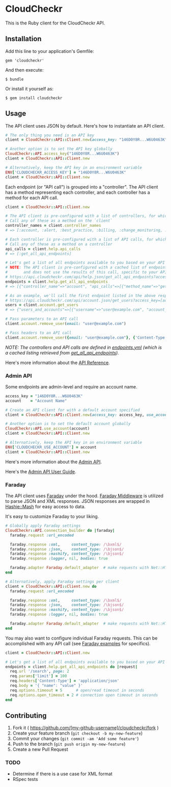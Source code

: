 # CloudCheckr

This is the Ruby client for the CloudCheckr API.

## Installation

Add this line to your application's Gemfile:

    gem 'cloudcheckr'

And then execute:

    $ bundle

Or install it yourself as:

    $ gem install cloudcheckr

## Usage

The API client uses JSON by default. Here's how to instantiate an API client.

```ruby
# The only thing you need is an API key
client = CloudCheckr::API::Client.new(access_key: "146D0Y8R...W6U0463K")

# Another option is to set the API key globally
CloudCheckr::API.access_key("146D0Y8R...W6U0463K")
client = CloudCheckr::API::Client.new

# Alternatively, keep the API key in an environment variable
ENV['CLOUDCHECKR_ACCESS_KEY'] = "146D0Y8R...W6U0463K"
client = CloudCheckr::API::Client.new
```

Each endpoint (or "API call") is grouped into a "controller". The API client has a method representing each controller, and each controller has a method for each API call.

```ruby
client = CloudCheckr::API::Client.new

# The API client is pre-configured with a list of controllers, for which you can get a listing
# Call any of these as a method on the `client`
controller_names = client.controller_names
# => [:account, :alert, :best_practice, :billing, :change_monitoring, :cloudwatch, :cloudwatchevent, :help, :inventory, :security]

# Each controller is pre-configured with a list of API calls, for which you can also get a listing
# Call any of these as a method on a controller
api_calls = client.help.api_calls
# => [:get_all_api_endpoints]

# Let's get a list of all endpoints available to you based on your API access key
# NOTE: The API client is pre-configured with a cached list of endpoints 
#       and does not use the results of this call, specific to your API access key
# https://api.cloudcheckr.com/api/help.json/get_all_api_endpoints?access_key=[access_key]
endpoints = client.help.get_all_api_endpoints
# => [{"controller_name"=>"account", "api_calls"=>[{"method_name"=>"get_users"...

# As an example, we'll call the first endpoint listed in the above response
# https://api.cloudcheckr.com/api/account.json/get_users?access_key=[access_key]
users = client.account.get_users
# => {"users_and_accounts"=>[{"username"=>"user@example.com", "account_names"=>["Example"]}]}

# Pass parameters to an API call
client.account.remove_user(email: "user@example.com")

# Pass headers to an API call
client.account.remove_user({email: "user@example.com"}, {'Content-Type': 'application/json'})
```

_NOTE: The controllers and API calls are defined in [endpoints.yml](./lib/cloud_checkr/api/endpoints.yml) (which is a cached listing retrieved from [get_all_api_endpoints](http://support.cloudcheckr.com/cloudcheckr-api-userguide/cloudcheckr-api-reference-guide/#get_all_api_endpoints))._

Here's more information about the [API Reference](http://support.cloudcheckr.com/cloudcheckr-api-userguide/cloudcheckr-api-reference-guide/).

### Admin API

Some endpoints are admin-level and require an account name.

```ruby
access_key = "146D0Y8R...W6U0463K"
account    = "Account Name"

# Create an API client for with a default account specified
client = CloudCheckr::API::Client.new(access_key: access_key, use_account: account)

# Another option is to set the default account globally
CloudCheckr::API.use_account(account)
client = CloudCheckr::API::Client.new

# Alternatively, keep the API key in an environment variable
ENV['CLOUDCHECKR_USE_ACCOUNT'] = account
client = CloudCheckr::API::Client.new
```

Here's more information about the [Admin API](http://support.cloudcheckr.com/cloudcheckr-api-userguide/cloudcheckr-admin-api-reference-guide/).

Here's the [Admin API User Guide](http://support.cloudcheckr.com/cloudcheckr-api-userguide/).

### Faraday

The API client uses [Faraday](https://github.com/lostisland/faraday) under the hood. [Faraday Middleware](https://github.com/lostisland/faraday_middleware) is utilized to parse JSON and XML responses. JSON responses are wrapped in [Hashie::Mash](https://github.com/intridea/hashie) for easy access to data.

It's easy to customize Faraday to your liking.

```ruby
# Globally apply Faraday settings
CloudCheckr::API.connection_builder do |faraday|
  faraday.request :url_encoded

  faraday.response :xml,     content_type: /\bxml$/
  faraday.response :json,    content_type: /\bjson$/
  faraday.response :mashify, content_type: /\bjson$/
  faraday.response :logger, nil, bodies: true

  faraday.adapter Faraday.default_adapter  # make requests with Net::HTTP
end

# Alternatively, apply Faraday settings per client
client = CloudCheckr::API::Client.new do
  faraday.request :url_encoded

  faraday.response :xml,     content_type: /\bxml$/
  faraday.response :json,    content_type: /\bjson$/
  faraday.response :mashify, content_type: /\bjson$/
  faraday.response :logger, nil, bodies: true

  faraday.adapter Faraday.default_adapter  # make requests with Net::HTTP
end
```

You may also want to configure individual Faraday requests. This can be accomplished with any API call (see [Faraday examples](https://github.com/lostisland/faraday) for specifics).

```ruby
client = CloudCheckr::API::Client.new

# Let's get a list of all endpoints available to you based on your API access key
endpoints = client.help.get_all_api_endpoints do |request|
  req.url '/search', page: 2
  req.params['limit'] = 100
  req.headers['Content-Type'] = 'application/json'
  req.body = '{ "name": "value" }'
  req.options.timeout = 5      # open/read timeout in seconds
  req.options.open_timeout = 2 # connection open timeout in seconds
end
```

## Contributing

1. Fork it ( https://github.com/[my-github-username]/cloudcheckr/fork )
2. Create your feature branch (`git checkout -b my-new-feature`)
3. Commit your changes (`git commit -am 'Add some feature'`)
4. Push to the branch (`git push origin my-new-feature`)
5. Create a new Pull Request

### TODO

* Determine if there is a use case for XML format
* RSpec tests


